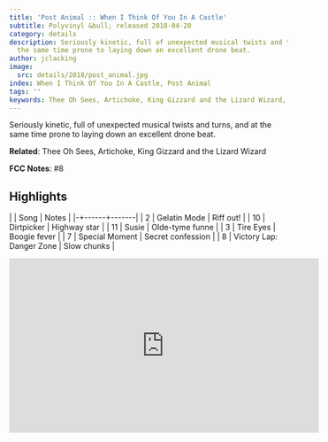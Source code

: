 ```yaml
---
title: 'Post Animal :: When I Think Of You In A Castle'
subtitle: Polyvinyl &bull; released 2018-04-20
category: details
description: Seriously kinetic, full of unexpected musical twists and turns, and at
  the same time prone to laying down an excellent drone beat.
author: jclacking
image:
  src: details/2018/post_animal.jpg
index: When I Think Of You In A Castle, Post Animal
tags: ''
keywords: Thee Oh Sees, Artichoke, King Gizzard and the Lizard Wizard, Polyvinyl
---
```

Seriously kinetic, full of unexpected musical twists and turns, and at the same time prone to laying down an excellent drone beat.<!--more-->

**Related**: Thee Oh Sees, Artichoke, King Gizzard and the Lizard Wizard

**FCC Notes**: #8

## Highlights

| | Song | Notes |
|-+------+-------|
| 2 | Gelatin Mode | Riff out! |
| 10 | Dirtpicker | Highway star |
| 11 | Susie | Olde-tyme funne |
| 3 | Tire Eyes | Boogie fever |
| 7 | Special Moment | Secret confession |
| 8 | Victory Lap: Danger Zone | Slow chunks |

<div class="tlo-detail-video"><iframe width="560" height="315" src="https://www.youtube.com/embed/SN80WTyizEI" frameborder="0" allow="autoplay; encrypted-media" allowfullscreen></iframe></div>


